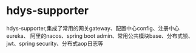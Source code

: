 # hdys-supporter
hdys-supporter,集成了常用的网关gateway、配置中心config、注册中心eureka、
阿里的nacos、spring boot admin、常用公共模块base、分布式锁、jwt、spring security、分布式aop日志等

